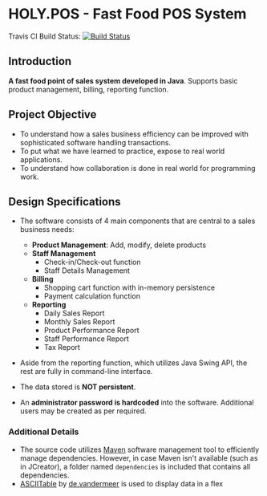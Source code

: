 # HOLY.POS - Fast Food POS System

Travis CI Build Status: [![Build Status](https://travis-ci.com/LShun/holy.pos.svg?branch=master)](https://travis-ci.com/LShun/holy.pos)

## Introduction

**A fast food point of sales system developed in Java**. Supports basic product management, billing, reporting function.

## Project Objective

- To understand how a sales business efficiency can be improved with sophisticated software handling transactions.
- To put what we have learned to practice, expose to real world applications.
- To understand how collaboration is done in real world for programming work.

## Design Specifications

- The software consists of 4 main components that are central to a sales business needs: 
  - **Product Management**: Add, modify, delete products
  - **Staff Management**
    - Check-in/Check-out function
    - Staff Details Management
  - **Billing**
    - Shopping cart function with in-memory persistence
    - Payment calculation function
  - **Reporting**
    - Daily Sales Report
    - Monthly Sales Report
    - Product Performance Report
    - Staff Performance Report
    - Tax Report

- Aside from the reporting function, which utilizes Java Swing API, the rest are fully in command-line interface.
- The data stored is **NOT persistent**.

- An **administrator password is hardcoded** into the software. Additional users may be created as per required.

### Additional Details

- The source code utilizes [Maven](maven.apache.org/) software management tool to efficiently manage dependencies. However, in case Maven isn't available (such as in JCreator), a folder named `dependencies` is included that contains all dependencies.
- [ASCIITable](mvnrepository.com/artifact/de.vandermeer/asciitable) by [de.vandermeer](mvnrepository.com/artifact/de.vandermeer) is used to display data in a flex

